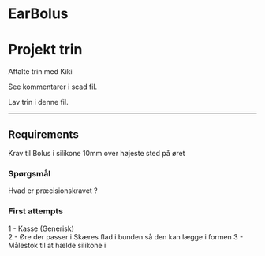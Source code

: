 # EarBolus



# Projekt trin


Aftalte trin med Kiki

See kommentarer i scad fil.

Lav trin i denne fil.




---

## Requirements

Krav til Bolus i silikone
10mm over højeste sted på øret

### Spørgsmål
Hvad er præcisionskravet ?


### First attempts

1 - Kasse (Generisk)  
2 - Øre der passer i
    Skæres flad i bunden så den kan lægge i formen
3 - Målestok til at hælde silikone i  
